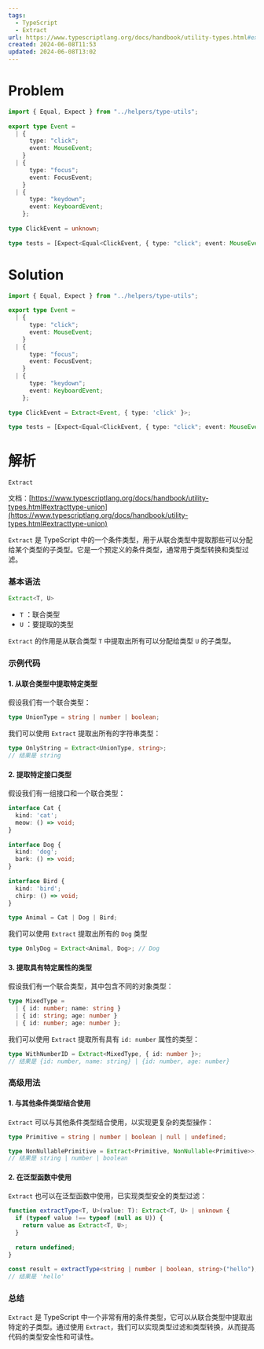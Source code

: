 ```yaml
---
tags:
  - TypeScript
  - Extract
url: https://www.typescriptlang.org/docs/handbook/utility-types.html#extracttype-union
created: 2024-06-08T11:53
updated: 2024-06-08T13:02
---
```

# Problem

```ts file:problem
import { Equal, Expect } from "../helpers/type-utils";  
  
export type Event =  
  | {  
      type: "click";  
      event: MouseEvent;  
    }  
  | {  
      type: "focus";  
      event: FocusEvent;  
    }  
  | {  
      type: "keydown";  
      event: KeyboardEvent;  
    };  
  
type ClickEvent = unknown;  
  
type tests = [Expect<Equal<ClickEvent, { type: "click"; event: MouseEvent }>>];
```

# Solution

```ts file:solution fold
import { Equal, Expect } from "../helpers/type-utils";  
  
export type Event =  
  | {  
      type: "click";  
      event: MouseEvent;  
    }  
  | {  
      type: "focus";  
      event: FocusEvent;  
    }  
  | {  
      type: "keydown";  
      event: KeyboardEvent;  
    };  
  
type ClickEvent = Extract<Event, { type: 'click' }>;  
  
type tests = [Expect<Equal<ClickEvent, { type: "click"; event: MouseEvent }>>];
```

# 解析

`Extract` 

文档：[https://www.typescriptlang.org/docs/handbook/utility-types.html#extracttype-union](https://www.typescriptlang.org/docs/handbook/utility-types.html#extracttype-union)

`Extract` 是 TypeScript 中的一个条件类型，用于从联合类型中提取那些可以分配给某个类型的子类型。它是一个预定义的条件类型，通常用于类型转换和类型过滤。

### 基本语法

```ts
Extract<T, U>
```

- `T` ：联合类型
- `U` ：要提取的类型

`Extract` 的作用是从联合类型 `T` 中提取出所有可以分配给类型 `U` 的子类型。

### 示例代码

#### 1. 从联合类型中提取特定类型

假设我们有一个联合类型：

```ts
type UnionType = string | number | boolean;
```

我们可以使用 `Extract` 提取出所有的字符串类型：

```ts
type OnlyString = Extract<UnionType, string>;
// 结果是 string
```

#### 2. 提取特定接口类型

假设我们有一组接口和一个联合类型：

```ts
interface Cat {  
  kind: 'cat';  
  meow: () => void;  
}  
  
interface Dog {  
  kind: 'dog';  
  bark: () => void;  
}  
  
interface Bird {  
  kind: 'bird';  
  chirp: () => void;  
}  
  
type Animal = Cat | Dog | Bird;
```

我们可以使用 `Extract` 提取出所有的 `Dog` 类型

```ts
type OnlyDog = Extract<Animal, Dog>; // Dog
```

#### 3. 提取具有特定属性的类型

假设我们有一个联合类型，其中包含不同的对象类型：

```ts
type MixedType =  
  | { id: number; name: string }  
  | { id: string; age: number }  
  | { id: number; age: number };
```

我们可以使用 `Extract` 提取所有具有 `id: number` 属性的类型：

```ts
type WithNumberID = Extract<MixedType, { id: number }>; 
// 结果是 {id: number, name: string} | {id: number, age: number}
```

### 高级用法

#### 1. 与其他条件类型结合使用

`Extract` 可以与其他条件类型结合使用，以实现更复杂的类型操作：

```ts
type Primitive = string | number | boolean | null | undefined;  

type NonNullablePrimitive = Extract<Primitive, NonNullable<Primitive>>;
// 结果是 string | number | boolean
```

#### 2. 在泛型函数中使用

`Extract` 也可以在泛型函数中使用，已实现类型安全的类型过滤：

```ts
function extractType<T, U>(value: T): Extract<T, U> | unknown {  
  if (typeof value !== typeof (null as U)) {  
    return value as Extract<T, U>;  
  }  
  
  return undefined;
}  
  
const result = extractType<string | number | boolean, string>("hello");  
// 结果是 'hello'
```

### 总结

`Extract` 是 TypeScript 中一个非常有用的条件类型，它可以从联合类型中提取出特定的子类型。通过使用 `Extract`，我们可以实现类型过滤和类型转换，从而提高代码的类型安全性和可读性。
